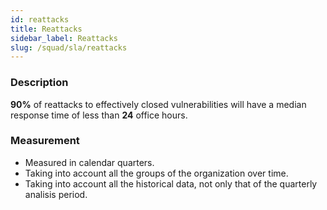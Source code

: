 ```yaml
---
id: reattacks
title: Reattacks
sidebar_label: Reattacks
slug: /squad/sla/reattacks
---
```


### Description

**90%** of reattacks
to effectively closed vulnerabilities
will have a median response time
of less than **24** office hours.

### Measurement

- Measured in
  calendar quarters.
- Taking into account
  all the groups
  of the organization
  over time.
- Taking into account
  all the historical data,
  not only that of
  the quarterly analisis period.
